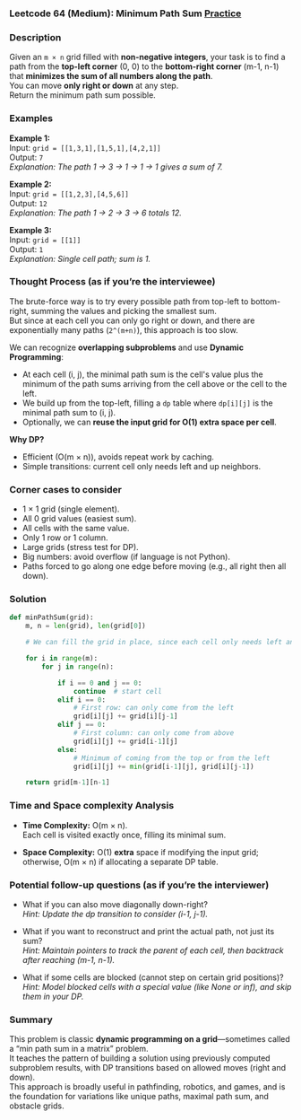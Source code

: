 ### Leetcode 64 (Medium): Minimum Path Sum [Practice](https://leetcode.com/problems/minimum-path-sum)

### Description  
Given an `m × n` grid filled with **non-negative integers**, your task is to find a path from the **top-left corner** (0, 0) to the **bottom-right corner** (m-1, n-1) that **minimizes the sum of all numbers along the path**.  
You can move **only right or down** at any step.  
Return the minimum path sum possible.

### Examples  

**Example 1:**  
Input: `grid = [[1,3,1],[1,5,1],[4,2,1]]`  
Output: `7`  
*Explanation: The path 1 → 3 → 1 → 1 → 1 gives a sum of 7.*

**Example 2:**  
Input: `grid = [[1,2,3],[4,5,6]]`  
Output: `12`  
*Explanation: The path 1 → 2 → 3 → 6 totals 12.*

**Example 3:**  
Input: `grid = [[1]]`  
Output: `1`  
*Explanation: Single cell path; sum is 1.*

### Thought Process (as if you’re the interviewee)  
The brute-force way is to try every possible path from top-left to bottom-right, summing the values and picking the smallest sum.  
But since at each cell you can only go right or down, and there are exponentially many paths (`2^(m+n)`), this approach is too slow.  

We can recognize **overlapping subproblems** and use **Dynamic Programming**:
- At each cell (i, j), the minimal path sum is the cell's value plus the minimum of the path sums arriving from the cell above or the cell to the left.
- We build up from the top-left, filling a `dp` table where `dp[i][j]` is the minimal path sum to (i, j).
- Optionally, we can **reuse the input grid for O(1) extra space per cell**.

**Why DP?**  
- Efficient (O(m × n)), avoids repeat work by caching.
- Simple transitions: current cell only needs left and up neighbors.

### Corner cases to consider  
- 1 × 1 grid (single element).
- All 0 grid values (easiest sum).
- All cells with the same value.
- Only 1 row or 1 column.
- Large grids (stress test for DP).
- Big numbers: avoid overflow (if language is not Python).
- Paths forced to go along one edge before moving (e.g., all right then all down).

### Solution

```python
def minPathSum(grid):
    m, n = len(grid), len(grid[0])

    # We can fill the grid in place, since each cell only needs left and up neighbors.

    for i in range(m):
        for j in range(n):

            if i == 0 and j == 0:
                continue  # start cell
            elif i == 0:
                # First row: can only come from the left
                grid[i][j] += grid[i][j-1]
            elif j == 0:
                # First column: can only come from above
                grid[i][j] += grid[i-1][j]
            else:
                # Minimum of coming from the top or from the left
                grid[i][j] += min(grid[i-1][j], grid[i][j-1])

    return grid[m-1][n-1]
```

### Time and Space complexity Analysis  

- **Time Complexity:** O(m × n).  
  Each cell is visited exactly once, filling its minimal sum.

- **Space Complexity:** O(1) **extra** space if modifying the input grid;  
  otherwise, O(m × n) if allocating a separate DP table.

### Potential follow-up questions (as if you’re the interviewer)  

- What if you can also move diagonally down-right?  
  *Hint: Update the dp transition to consider (i-1, j-1).*

- What if you want to reconstruct and print the actual path, not just its sum?  
  *Hint: Maintain pointers to track the parent of each cell, then backtrack after reaching (m-1, n-1).*

- What if some cells are blocked (cannot step on certain grid positions)?  
  *Hint: Model blocked cells with a special value (like None or inf), and skip them in your DP.*

### Summary
This problem is classic **dynamic programming on a grid**—sometimes called a “min path sum in a matrix” problem.  
It teaches the pattern of building a solution using previously computed subproblem results, with DP transitions based on allowed moves (right and down).  
This approach is broadly useful in pathfinding, robotics, and games, and is the foundation for variations like unique paths, maximal path sum, and obstacle grids.